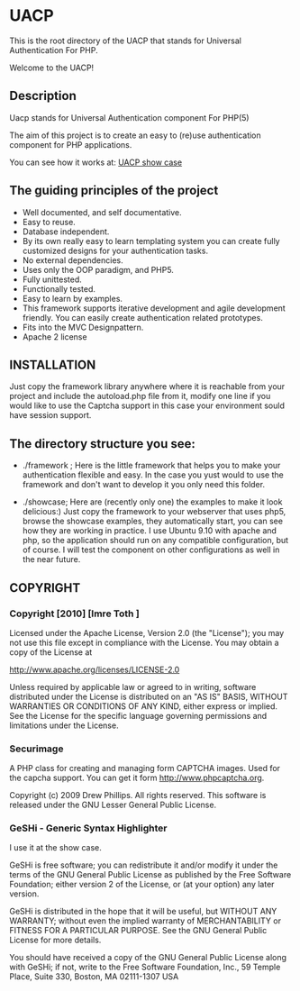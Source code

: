 # UACP
This is the root directory of the 
UACP that stands for Universal Authentication For PHP.

Welcome to the UACP!

## Description

Uacp stands for Universal Authentication component For PHP(5)

The aim of this project is to create an easy to (re)use authentication component for PHP applications.

You can see how it works at:
[UACP show case](http://tothimre.szerverland.com/showcase/lib/tools/gwt/uacp_showcase/war/Uacp_showcase.html)

## The guiding principles of the project

 * Well documented, and self documentative.
 * Easy to reuse.
 * Database independent.
 * By its own really easy to learn templating system you can create fully customized designs for your authentication tasks.
 * No external dependencies.
 * Uses only the OOP paradigm, and PHP5.
 * Fully unittested.
 * Functionally tested.
 * Easy to learn by examples.
 * This framework supports iterative development and agile development friendly. You can easily create authentication related prototypes.
 * Fits into the MVC Designpattern.
 * Apache 2 license

## INSTALLATION

Just copy the framework library anywhere where it is reachable from your project and include the autoload.php file from it, modify one line if you would like to use the Captcha support in this case your environment sould have session support.

## The directory structure you see:

 * ./framework ; 
Here is the little framework that helps you to make your authentication flexible and easy. In the case you yust would to use the framework and don't want to develop it you only need this folder.

 * ./showcase; 
Here are (recently only one) the examples to make it look delicious:) Just copy the framework to your webserver that uses php5, browse the  showcase examples, they automatically start, you can see how they are working in practice. I use Ubuntu 9.10 with apache and php, so  the application should run on any compatible configuration, but of  course. I will test the component on other configurations as well in the near future.

## COPYRIGHT ##

### Copyright [2010] [Imre Toth <tothimre at gmail>] ###

Licensed under the Apache License, Version 2.0 (the "License");
you may not use this file except in compliance with the License.
You may obtain a copy of the License at

 http://www.apache.org/licenses/LICENSE-2.0

Unless required by applicable law or agreed to in writing, software
distributed under the License is distributed on an "AS IS" BASIS,
WITHOUT WARRANTIES OR CONDITIONS OF ANY KIND, either express or implied.
See the License for the specific language governing permissions and
limitations under the License.

### Securimage ###
A PHP class for creating and managing form CAPTCHA images. Used for the capcha support. You can get it form http://www.phpcaptcha.org.

Copyright (c) 2009 Drew Phillips. All rights reserved. This software is released under the GNU Lesser General Public License.

### GeSHi - Generic Syntax Highlighter ###

I use it at the show case.

GeSHi is free software; you can redistribute it and/or modify
it under the terms of the GNU General Public License as published by
the Free Software Foundation; either version 2 of the License, or
(at your option) any later version.

GeSHi is distributed in the hope that it will be useful,
but WITHOUT ANY WARRANTY; without even the implied warranty of
MERCHANTABILITY or FITNESS FOR A PARTICULAR PURPOSE.  See the
GNU General Public License for more details.

You should have received a copy of the GNU General Public License
along with GeSHi; if not, write to the Free Software
Foundation, Inc., 59 Temple Place, Suite 330, Boston, MA  02111-1307  USA

